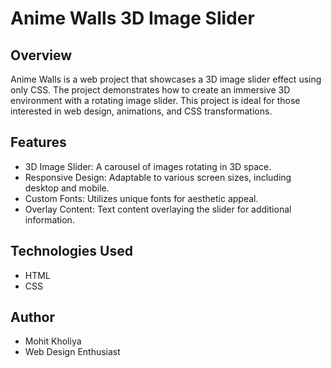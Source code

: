 # Anime Walls 3D Image Slider

## Overview
Anime Walls is a web project that showcases a 3D image slider effect using only CSS. The project demonstrates how to create an immersive 3D environment with a rotating image slider. This project is ideal for those interested in web design, animations, and CSS transformations.

## Features
* 3D Image Slider: A carousel of images rotating in 3D space.
* Responsive Design: Adaptable to various screen sizes, including desktop and mobile.
* Custom Fonts: Utilizes unique fonts for aesthetic appeal.
* Overlay Content: Text content overlaying the slider for additional information.

## Technologies Used
* HTML
* CSS

## Author
* Mohit Kholiya
* Web Design Enthusiast